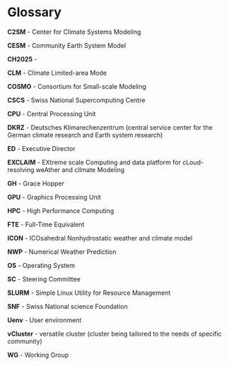 # Glossary

**C2SM** - Center for Climate Systems Modeling

**CESM** - Community Earth System Model

**CH2025** -

**CLM** - Climate Limited-area Mode

**COSMO** - Consortium for Small-scale Modeling

**CSCS** - Swiss National Supercomputing Centre

**CPU** - Central Processing Unit

**DKRZ** - Deutsches Klimarechenzentrum (central service center for the German climate research and Earth system research)

**ED** - Executive Director

**EXCLAIM** - EXtreme scale Computing and data platform for cLoud-resolving weAther and clImate Modeling

**GH** - Grace Hopper

**GPU** - Graphics Processing Unit

**HPC** - High Performance Computing

**FTE** - Full-Time Equivalent

**ICON** - ICOsahedral Nonhydrostatic weather and climate model

**NWP** - Numerical Weather Prediction

**OS** - Operating System

**SC** - Steering Committee

**SLURM** - Simple Linux Utility for Resource Management

**SNF** - Swiss National science Foundation

**Uenv** - User environment

**vCluster** - versatile cluster (cluster being tailored to the needs of specific community)

**WG** - Working Group